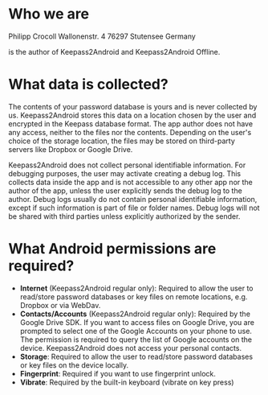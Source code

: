 # Who we are

Philipp Crocoll
Wallonenstr. 4
76297 Stutensee
Germany

is the author of Keepass2Android and Keepass2Android Offline.

# What data is collected?

The contents of your password database is yours and is never collected by us. Keepass2Android stores this data on a location chosen by the user and encrypted in the Keepass database format. The app author does not have any access, neither to the files nor the contents. Depending on the user's choice of the storage location, the files may be stored on third-party servers like Dropbox or Google Drive. 

Keepass2Android does not collect personal identifiable information. For debugging purposes, the user may activate creating a debug log. This collects data inside the app and is not accessible to any other app nor the author of the app, unless the user explicitly sends the debug log to the author. Debug logs usually do not contain personal identifiable information, except if such information is part of file or folder names. Debug logs will not be shared with third parties unless explicitly authorized by the sender.

# What Android permissions are required?

* **Internet** (Keepass2Android regular only): Required to allow the user to read/store password databases or key files on remote locations, e.g. Dropbox or via WebDav.
* **Contacts/Accounts** (Keepass2Android regular only): Required by the Google Drive SDK. If you want to access files on Google Drive, you are prompted to select one of the Google Accounts on your phone to use. The permission is required to query the list of Google accounts on the device. Keepass2Android does not access your personal contacts.
* **Storage**: Required to allow the user to read/store password databases or key files on the device locally.
* **Fingerprint**: Required if you want to use fingerprint unlock.
* **Vibrate**: Required by the built-in keyboard (vibrate on key press)

